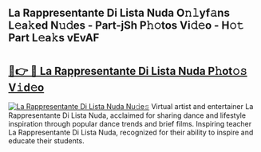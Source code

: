 ## La Rappresentante Di Lista Nuda O𝚗𝚕yf𝚊ns L𝚎a𝚔ed N𝚞𝚍es - Part-jSh P𝚑𝚘tos Vi𝚍𝚎o - H𝚘𝚝 Part L𝚎a𝚔s vEvAF

# <h2><a href="http://kfcbqtv.oniu.top/?m=La+Rappresentante+Di+Lista+Nuda">🔗👉 🔴 La Rappresentante Di Lista Nuda P𝚑ot𝚘𝚜 V𝚒d𝚎o</a></h2>

[![La Rappresentante Di Lista Nuda Nu𝚍e𝚜](https://i.imgur.com/0qMVB7G.gif)](http://kfcbqtv.oniu.top/?m=La+Rappresentante+Di+Lista+Nuda)
Virtual artist and entertainer La Rappresentante Di Lista Nuda, acclaimed for sharing dance and lifestyle inspiration through popular dance trends and brief films. Inspiring teacher La Rappresentante Di Lista Nuda, recognized for their ability to inspire and educate their students.  

